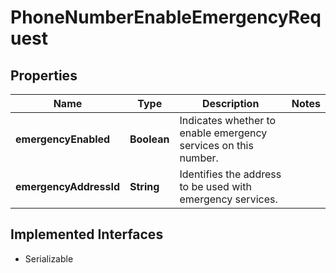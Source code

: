 

# PhoneNumberEnableEmergencyRequest

## Properties

Name | Type | Description | Notes
------------ | ------------- | ------------- | -------------
**emergencyEnabled** | **Boolean** | Indicates whether to enable emergency services on this number. | 
**emergencyAddressId** | **String** | Identifies the address to be used with emergency services. | 


## Implemented Interfaces

* Serializable


